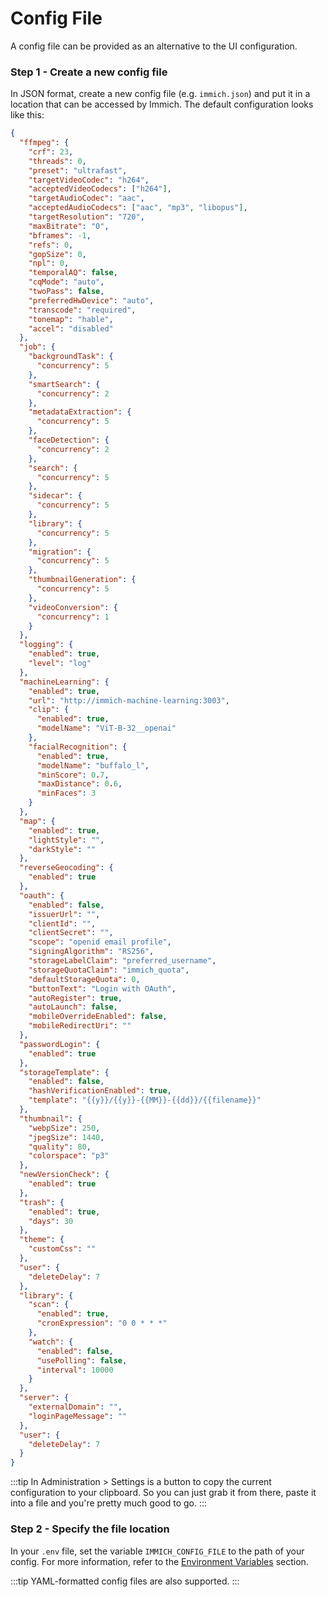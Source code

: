 # Config File

A config file can be provided as an alternative to the UI configuration.

### Step 1 - Create a new config file

In JSON format, create a new config file (e.g. `immich.json`) and put it in a location that can be accessed by Immich.
The default configuration looks like this:

```json
{
  "ffmpeg": {
    "crf": 23,
    "threads": 0,
    "preset": "ultrafast",
    "targetVideoCodec": "h264",
    "acceptedVideoCodecs": ["h264"],
    "targetAudioCodec": "aac",
    "acceptedAudioCodecs": ["aac", "mp3", "libopus"],
    "targetResolution": "720",
    "maxBitrate": "0",
    "bframes": -1,
    "refs": 0,
    "gopSize": 0,
    "npl": 0,
    "temporalAQ": false,
    "cqMode": "auto",
    "twoPass": false,
    "preferredHwDevice": "auto",
    "transcode": "required",
    "tonemap": "hable",
    "accel": "disabled"
  },
  "job": {
    "backgroundTask": {
      "concurrency": 5
    },
    "smartSearch": {
      "concurrency": 2
    },
    "metadataExtraction": {
      "concurrency": 5
    },
    "faceDetection": {
      "concurrency": 2
    },
    "search": {
      "concurrency": 5
    },
    "sidecar": {
      "concurrency": 5
    },
    "library": {
      "concurrency": 5
    },
    "migration": {
      "concurrency": 5
    },
    "thumbnailGeneration": {
      "concurrency": 5
    },
    "videoConversion": {
      "concurrency": 1
    }
  },
  "logging": {
    "enabled": true,
    "level": "log"
  },
  "machineLearning": {
    "enabled": true,
    "url": "http://immich-machine-learning:3003",
    "clip": {
      "enabled": true,
      "modelName": "ViT-B-32__openai"
    },
    "facialRecognition": {
      "enabled": true,
      "modelName": "buffalo_l",
      "minScore": 0.7,
      "maxDistance": 0.6,
      "minFaces": 3
    }
  },
  "map": {
    "enabled": true,
    "lightStyle": "",
    "darkStyle": ""
  },
  "reverseGeocoding": {
    "enabled": true
  },
  "oauth": {
    "enabled": false,
    "issuerUrl": "",
    "clientId": "",
    "clientSecret": "",
    "scope": "openid email profile",
    "signingAlgorithm": "RS256",
    "storageLabelClaim": "preferred_username",
    "storageQuotaClaim": "immich_quota",
    "defaultStorageQuota": 0,
    "buttonText": "Login with OAuth",
    "autoRegister": true,
    "autoLaunch": false,
    "mobileOverrideEnabled": false,
    "mobileRedirectUri": ""
  },
  "passwordLogin": {
    "enabled": true
  },
  "storageTemplate": {
    "enabled": false,
    "hashVerificationEnabled": true,
    "template": "{{y}}/{{y}}-{{MM}}-{{dd}}/{{filename}}"
  },
  "thumbnail": {
    "webpSize": 250,
    "jpegSize": 1440,
    "quality": 80,
    "colorspace": "p3"
  },
  "newVersionCheck": {
    "enabled": true
  },
  "trash": {
    "enabled": true,
    "days": 30
  },
  "theme": {
    "customCss": ""
  },
  "user": {
    "deleteDelay": 7
  },
  "library": {
    "scan": {
      "enabled": true,
      "cronExpression": "0 0 * * *"
    },
    "watch": {
      "enabled": false,
      "usePolling": false,
      "interval": 10000
    }
  },
  "server": {
    "externalDomain": "",
    "loginPageMessage": ""
  },
  "user": {
    "deleteDelay": 7
  }
}
```

:::tip
In Administration > Settings is a button to copy the current configuration to your clipboard.
So you can just grab it from there, paste it into a file and you're pretty much good to go.
:::

### Step 2 - Specify the file location

In your `.env` file, set the variable `IMMICH_CONFIG_FILE` to the path of your config.
For more information, refer to the [Environment Variables](/docs/install/environment-variables.md) section.

:::tip
YAML-formatted config files are also supported.
:::
